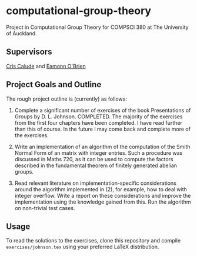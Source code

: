 # computational-group-theory
Project in Computational Group Theory for COMPSCI 380 at The University of Auckland.

## Supervisors
[Cris Calude](https://www.cs.auckland.ac.nz/~cristian/) and [Eamonn O'Brien](https://www.math.auckland.ac.nz/~obrien/)

## Project Goals and Outline
The rough project outline is (currently) as follows:

  1. Complete a significant number of exercises of the book Presentations of Groups by D. L. Johnson.
  COMPLETED. The majority of the exercises from the first four chapters have been completed. I have read further than this of course. In the future I may come back and complete more of the exercises.

  2. Write an implementation of an algorithm of the computation of the Smith Normal Form of an matrix with integer entries. Such a procedure was discussed in Maths 720, as it can be used to compute the factors described in the fundamental theorem of finitely generated abelian groups.

  3. Read relevant literature on implementation-specific considerations around the algorithm implemented in (2), for example, how to deal with integer overflow. Write a report on these considerations and improve the implementation using the knowledge gained from this. Run the algorithm on non-trivial test cases.

## Usage
To read the solutions to the exercises, clone this repository and compile `exercises/johnson.tex` using your preferred LaTeX distribution.

